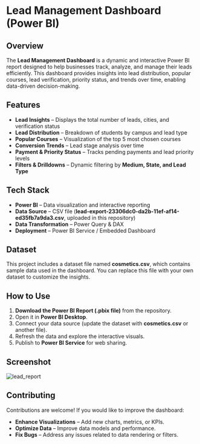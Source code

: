 # Lead Management Dashboard (Power BI)

## **Overview**
The **Lead Management Dashboard** is a dynamic and interactive Power BI report designed to help businesses track, analyze, and manage their leads efficiently. This dashboard provides insights into lead distribution, popular courses, lead verification, priority status, and trends over time, enabling data-driven decision-making.

## **Features**
- **Lead Insights** – Displays the total number of leads, cities, and verification status  
- **Lead Distribution** – Breakdown of students by campus and lead type  
- **Popular Courses** – Visualization of the top 5 most chosen courses  
- **Conversion Trends** – Lead stage analysis over time  
- **Payment & Priority Status** – Tracks pending payments and lead priority levels  
- **Filters & Drilldowns** – Dynamic filtering by **Medium, State, and Lead Type**  

## **Tech Stack**
- **Power BI** – Data visualization and interactive reporting  
- **Data Source** – CSV file (**lead-export-23306dc0-da2b-11ef-af14-ed35fb7a9da3.csv**, uploaded in this repository)  
- **Data Transformation** – Power Query & DAX  
- **Deployment** – Power BI Service / Embedded Dashboard  

## **Dataset**
This project includes a dataset file named **cosmetics.csv**, which contains sample data used in the dashboard. You can replace this file with your own dataset to customize the insights.

## **How to Use**
1. **Download the Power BI Report (.pbix file)** from the repository.
2. Open it in **Power BI Desktop**.
3. Connect your data source (update the dataset with **cosmetics.csv** or another file).
4. Refresh the data and explore the interactive visuals.
5. Publish to **Power BI Service** for web sharing.

## **Screenshot**
![lead_report](https://github.com/user-attachments/assets/bb8f3f77-de9a-4aae-8b9f-f5a51e0cda50)

## **Contributing**
Contributions are welcome! If you would like to improve the dashboard:
- **Enhance Visualizations** – Add new charts, metrics, or KPIs.
- **Optimize Data** – Improve data models and performance.
- **Fix Bugs** – Address any issues related to data rendering or filters.
